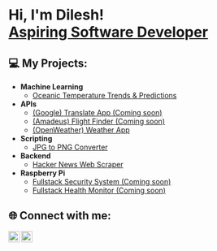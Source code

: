 <h1>Hi, I'm Dilesh! <br/><a href="https://github.com/dileshm">Aspiring Software Developer</a>

<h2> 💻 My Projects:</h2>

- <b>Machine Learning</b>
  - <a href="https://github.com/dileshm/Python-Projects/tree/main/OceanDataScience">Oceanic Temperature Trends & Predictions</a>
- <b>APIs</b>
  - <a href="https://github.com/dileshm/Python-Projects/tree/main/APITranslatorApp">(Google) Translate App (Coming soon)</a>
  - <a href="https://github.com/dileshm/Python-Projects/tree/main/FlightFinder">(Amadeus) Flight Finder (Coming soon)</a>
  - <a href="https://github.com/dileshm/Python-Projects/tree/main/APIWeatherApp">(OpenWeather) Weather App</a>
- <b>Scripting</b>
  - <a href="https://github.com/dileshm/Python-Projects/tree/main/JPGtoPNGconverter">JPG to PNG Converter</a>
- <b>Backend</b>
  - <a href="https://github.com/dileshm/Python-Projects/tree/main/HackerNewsWebScraper">Hacker News Web Scraper</a>  
- <b>Raspberry Pi</b>
  - <a href="https://github.com/dileshm/Python-Projects/tree/main/SecuritySystem">Fullstack Security System (Coming soon)</a>
  - <a href="https://github.com/dileshm/Python-Projects/tree/main/PatientHealthMonitor">Fullstack Health Monitor (Coming soon)</a>
  
  
<h2> 🌐 Connect with me:</h2>

<a href="https://www.linkedin.com/in/dilesh-makanjee/">
  <img align="left" alt="Dilesh Makanjee | LinkedIn" width="22px" src="https://cdn.jsdelivr.net/npm/simple-icons@v3/icons/linkedin.svg" />
</a>
<a href="mailto:dilesh.makanjee@hotmail.com">
  <img align="left" alt="Dilesh Makanjee | Outlook" width="22px" src="https://cdn.jsdelivr.net/npm/simple-icons@v3/icons/microsoftoutlook.svg" />
</a>
<!--
